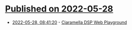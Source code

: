 # [Published on 2022-05-28](index.md)

* [2022-05-28, 08:41:20](https://news.ycombinator.com/item?id=31538686) - [Ciaramella DSP Web Playground](https://ciaramella.dev/)
